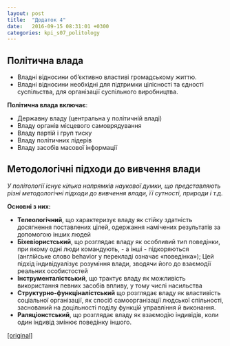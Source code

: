 ```yaml
---
layout: post
title:  "Додаток 4"
date:   2016-09-15 08:31:01 +0300
categories: kpi_s07_politology
---
```


## Політична влада

* Владні відносини об’єктивно властиві громадському життю.
* Владні відносини необхідні для підтримки цілісності та єдності суспільства, для організації суспільного виробництва.

**Політична влада включає**:

* Державну владу (центральна у політичній владі)
* Владу органів місцевого самоврядування
* Владу партій і груп тиску
* Владу політичних лідерів
* Владу засобів масової інформації


## Методологічні підходи до вивчення влади

*У політології існує кілька напрямків наукової думки, що представляють різні методологічні підходи до вивчення влади, її сутності, природи і т.д.*

**Основні з них:**

* **Телеологічний**, що характеризує владу як стійку здатність досягнення поставлених цілей, одержання намічених результатів за допомогою інших людей
* **Біхевіористський**, що розглядає владу як особливий тип поведінки, при якому одні люди командують, - а інші - підкоряються (англійське слово behavior у перекладі означає «поведінка»); Цей підхід індивідуалізує розуміння влади, зводячи його до взаємодії реальних особистостей
* **Інструменталістський**, що трактує владу як можливість використання певних засобів впливу, у тому числі насильства
* **Структурно-функціналістський** що розглядає владу як властивість соціальної організації, як спосіб самоорганізації людської спільності, заснований на доцільності поділу функцій управління й виконання.
* **Раляціонстський**, що розглядає владу як взаємодію індивідів, коли один індивід змінює поведінку іншого.

[[original]](https://pp.vk.me/c637323/v637323367/e88d/XPI_pn-ZhgE.jpg)
